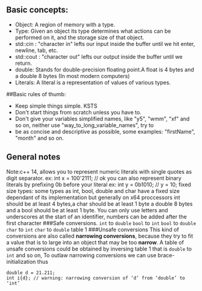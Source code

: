 ## Basic concepts:

- Object: A region of memory with a type.
- Type: Given an object its type determines what actions can be performed on it, and the storage size of that object.
- std::cin : "character in" lefts our input inside the buffer until we hit enter, newline, tab, etc.
- std::cout : "character out" lefts our output inside the buffer until we return.
- double: Stands for double-precision floating point.A float is 4 bytes and a double 8 bytes (In most modern computers)
- Literals: A literal is a representation of values of various types.

##Basic rules of thumb:

- Keep simple things simple. KSTS
- Don't start things from scratch unless you have to.
- Don't give your variables simplified names, like "y5", "wmm", "xf" and so on, neither use "way_to_long_variable_names", try to
- be as concise and descriptive as possible, some examples: "firstName", "month" and so on.

## General notes
Note:c++ 14, allows you to represent numeric literals with single quotes as digit separator. ex:
int x = 100'2111; // ok
you can also represent binary literals by prefixing 0b before your literal ex:
int y = 0b1010; // y = 10;
fixed size types: some types as int, bool, double and char have a fixed size dependant of its implementation but generally on x64 proccessors
int should be at least 4 bytes,a char should be at least 1 byte a double 8 bytes and a bool should be at least 1 byte.
You can only use letters and underscores at the start of an identifier, numbers can be added after the first character
###Safe conversions.
    `int` to `double`
    `bool` to `int`
    `bool` to `double`
    `char` to `int`
    `char` to `double`
    table 1
###Unsafe conversions
This kind of conversions are also called **narrowing conversions**, because they try to fit a value that is to large into an object that
may be too  **narrow**. A table of unsafe conversions could be obtained by inversing table 1 that is `double` to  `int` and so on,
To outlaw narrowing conversions we can use brace-initialization thus
```
double d = 21.211;
int i{d}; // warning: narrowing conversion of ‘d’ from ‘double’ to ‘int’
```

